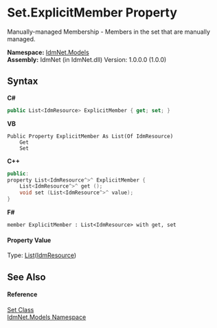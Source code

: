 # Set.ExplicitMember Property 
 

Manually-managed Membership - Members in the set that are manually managed.

**Namespace:**&nbsp;<a href="N_IdmNet_Models">IdmNet.Models</a><br />**Assembly:**&nbsp;IdmNet (in IdmNet.dll) Version: 1.0.0.0 (1.0.0)

## Syntax

**C#**<br />
``` C#
public List<IdmResource> ExplicitMember { get; set; }
```

**VB**<br />
``` VB
Public Property ExplicitMember As List(Of IdmResource)
	Get
	Set
```

**C++**<br />
``` C++
public:
property List<IdmResource^>^ ExplicitMember {
	List<IdmResource^>^ get ();
	void set (List<IdmResource^>^ value);
}
```

**F#**<br />
``` F#
member ExplicitMember : List<IdmResource> with get, set

```


#### Property Value
Type: <a href="http://msdn2.microsoft.com/en-us/library/6sh2ey19" target="_blank">List</a>(<a href="T_IdmNet_Models_IdmResource">IdmResource</a>)

## See Also


#### Reference
<a href="T_IdmNet_Models_Set">Set Class</a><br /><a href="N_IdmNet_Models">IdmNet.Models Namespace</a><br />
